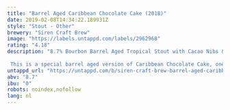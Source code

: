 ```yaml
---
title: "Barrel Aged Caribbean Chocolate Cake (2018)"
date: 2019-02-08T14:34:22.189931Z
style: "Stout - Other"
brewery: "Siren Craft Brew"
image: "https://labels.untappd.com/labels/2962968"
rating: "4.18"
description: "8.7% Bourbon Barrel Aged Tropical Stout with Cacao Nibs & Cypress Wood  This is a special barrel aged version of Caribbean Chocolate Cake, one of our all-time favourite beers brewed in collaboration with Cigar City Brewing. Our dense, rich and luxurious stout has been ageing in a selection of bourbon barrels, picking up delicious vanilla, whiskey and wood character."
untappd_url: "https://untappd.com/b/siren-craft-brew-barrel-aged-caribbean-chocolate-cake-2018/2962968"
abv: "8.7"
ibu: "0"
robots: noindex,nofollow
lang: nl
---
```

